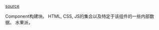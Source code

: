 [source](https://www.css88.com/archives/9415)

Component构建块。 HTML, CSS, JS的集合以及特定于该组件的一些内部数据。 水果派， 
